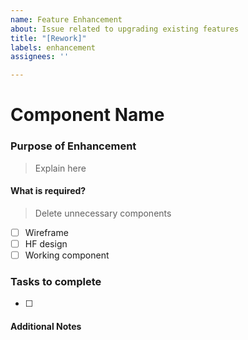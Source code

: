 ```yaml
---
name: Feature Enhancement
about: Issue related to upgrading existing features
title: "[Rework]"
labels: enhancement
assignees: ''

---
```


# Component Name

### Purpose of Enhancement
> Explain here

#### What is required?
> Delete unnecessary components
- [ ] Wireframe
- [ ] HF design
- [ ] Working component

### Tasks to complete
- [ ]

#### Additional Notes
